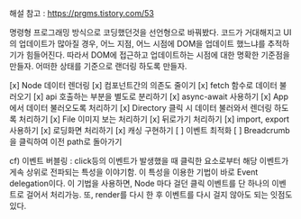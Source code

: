 해설 참고 : https://prgms.tistory.com/53

명령형 프로그래밍 방식으로 코딩했던것을 선언형으로 바꿔봤다.
코드가 거대해지고 UI의 업데이트가 많아질 경우, 어느 지점, 어느 시점에 DOM을 업데이트 했느냐를 추적하기가 힘들어진다. 
따라서 DOM에 접근하고 업데이트하는 시점에 대한 명확한 기준점을 만들자.
어떠한 상태를 기준으로 랜더링 하도록 만들자.

[x] Node 데이터 렌더링
[x] 컴포넌트간의 의존도 줄이기
[x] fetch 함수로 데이터 불러오기
[x] api 호출하는 부분을 별도로 분리하기
[x] async-await 사용하기
[x] App에서 데이터 불러오도록 처리하기
[x] Directory 클릭 시 데이터 불러와서 렌더링 하도록 처리하기
[x] File 이미지 보는 처리하기
[x] 뒤로가기 처리하기
[x] import, export 사용하기
[x] 로딩화면 처리하기
[x] 캐싱 구현하기
[ ] 이벤트 최적화
[ ] Breadcrumb을 클릭하여 이전 path로 돌아가기


cf) 이벤트 버블링 : click등의 이벤트가 발생했을 때 클릭한 요소로부터 해당 이벤트가 게속 상위로 전파되는 특성을 이야기함. 이 특성을 이용한 기법이 바로 Event delegation이다. 이 기법을 사용하면, Node 마다 걸던 클릭 이벤트를 단 하나의 이벤트로 걸어서 처리가능. 또, render를 다시 한 후 이벤트를 다시 걸지 않아도 되는 잇점도 있다. 
